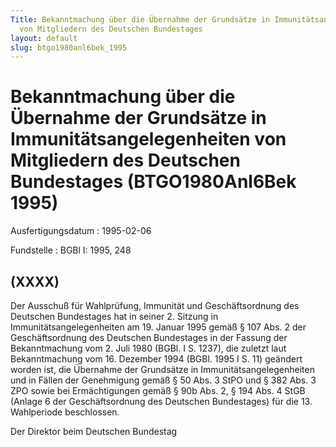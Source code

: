 ```yaml
---
Title: Bekanntmachung über die Übernahme der Grundsätze in Immunitätsangelegenheiten
  von Mitgliedern des Deutschen Bundestages
layout: default
slug: btgo1980anl6bek_1995
---
```


# Bekanntmachung über die Übernahme der Grundsätze in Immunitätsangelegenheiten von Mitgliedern des Deutschen Bundestages (BTGO1980Anl6Bek 1995)

Ausfertigungsdatum
:   1995-02-06

Fundstelle
:   BGBl I: 1995, 248



## (XXXX)

Der Ausschuß für Wahlprüfung, Immunität und Geschäftsordnung des
Deutschen Bundestages hat in seiner 2. Sitzung in
Immunitätsangelegenheiten am 19. Januar 1995 gemäß § 107 Abs. 2 der
Geschäftsordnung des Deutschen Bundestages in der Fassung der
Bekanntmachung vom 2. Juli 1980 (BGBl. I S. 1237), die zuletzt laut
Bekanntmachung vom 16. Dezember 1994 (BGBl. 1995 I S. 11) geändert
worden ist, die Übernahme der Grundsätze in Immunitätsangelegenheiten
und in Fällen der Genehmigung gemäß § 50 Abs. 3 StPO und § 382 Abs. 3
ZPO sowie bei Ermächtigungen gemäß § 90b Abs. 2, § 194 Abs. 4 StGB
(Anlage 6 der Geschäftsordnung des Deutschen Bundestages) für die 13.
Wahlperiode beschlossen.

Der Direktor beim Deutschen Bundestag

